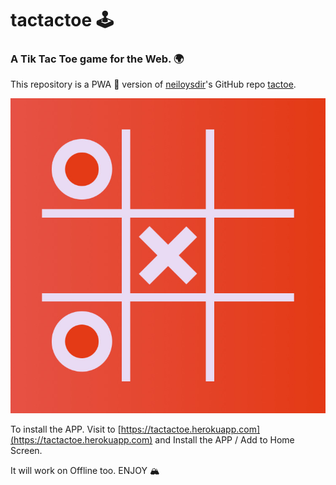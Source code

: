 # tactactoe 🕹

### A Tik Tac Toe game for the Web. 🌍

This repository is a PWA 📲 version of [neiloysdir](https://github.com/neiloysdir/)'s GitHub repo [tactoe](https://github.com/neiloysdir/tactoe). 

![Image](src/assets/logo.JPEG)

To install the APP. Visit to [https://tactactoe.herokuapp.com](https://tactactoe.herokuapp.com) and Install the APP / Add to Home Screen. 

It will work on Offline too. ENJOY 🏔


